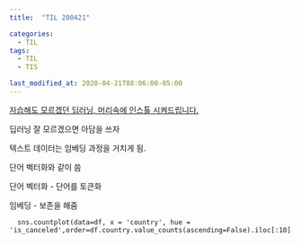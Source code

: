 ```yaml
---
title:  "TIL 200421"

categories:
  - TIL
tags:
  - TIL
  - TIS

last_modified_at: 2020-04-21T08:06:00-05:00
---
```

[자습해도 모르겠던 딥러닝, 머리속에 인스톨 시켜드립니다.](https://www.slideshare.net/yongho/ss-79607172)

딥러닝 잘 모르겠으면 아담을 쓰자

텍스트 데이터는 임베딩 과정을 거치게 됨.

단어 벡터화와 같이 씀

단어 벡터화 - 단어를 토큰화

임베딩 - 보존을 해줌

      sns.countplot(data=df, x = 'country', hue = 'is_canceled',order=df.country.value_counts(ascending=False).iloc[:10].index) 
